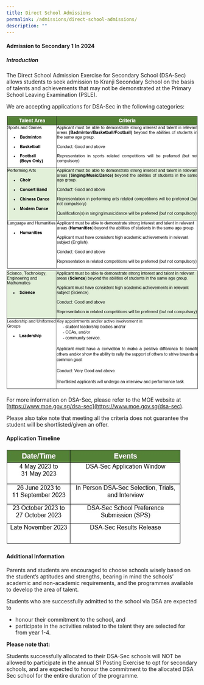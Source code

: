 ```yaml
---
title: Direct School Admissions
permalink: /admissions/direct-school-admissions/
description: ""
---
```

#### Admission to Secondary 1 In 2024

##### Introduction

The Direct School Admission Exercise for Secondary School (DSA-Sec) allows students to seek admission to Kranji Secondary School on the basis of talents and achievements that may not be demonstrated at the Primary School Leaving Examination (PSLE).

We are accepting applications for DSA-Sec in the following categories:

![](/images/DSA/2023/talent%20area%201.jpg)
![](/images/DSA/2023/talent%20area%202.jpg)

For more information on DSA-Sec, please refer to the MOE website at [https://www.moe.gov.sg/dsa-sec](https://www.moe.gov.sg/dsa-sec).

Please also take note that meeting all the criteria does not guarantee the student will be shortlisted/given an offer.

#### Application Timeline

![](/images/DSA/2023/timeline.jpg)

#### Additional Information

Parents and students are encouraged to choose schools wisely based on the student’s aptitudes and strengths, bearing in mind the schools’ academic and non-academic requirements, and the programmes available to develop the area of talent.

Students who are successfully admitted to the school via DSA are expected to 
* honour their commitment to the school, and 
* participate in the activities related to the talent they are selected for from year 1-4.

**Please note that:**

Students successfully allocated to their DSA-Sec schools will NOT be allowed to participate in the annual S1 Posting Exercise to opt for secondary schools, and are expected to honour the commitment to the allocated DSA Sec school for the entire duration of the programme.
